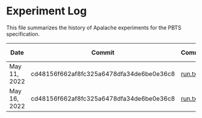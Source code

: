 # Experiment Log
This file summarizes the history of Apalache experiments for the PBTS specification.

| Date  | Commit  | Command  | Runtime [h:min:s] | Machine | Notes  |
|---|---|---|---|---|---|
| May 11, 2022  | cd48156f662af8fc325a6478dfa34de6be0e36c8  | [run.txt](./experiment_data/May2022/MC_PBT_3C_1F.tla/run.txt) | 74:39:2 | [machine.txt](./experiment_data/May2022/machine.txt) | No invariant violation |
| May 16, 2022  | cd48156f662af8fc325a6478dfa34de6be0e36c8  | [run.txt](./experiment_data/May2022/MC_PBT_2C_2F.tla/run.txt) | 48:31:29 | [machine.txt](./experiment_data/May2022/machine.txt)  | [Counterexample](experiment_data/May2022/MC_PBT_2C_2F.tla/counterexample.tla) found (expected) |


